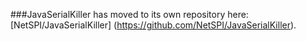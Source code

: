 ###JavaSerialKiller has moved to its own repository here: [NetSPI/JavaSerialKiller] (https://github.com/NetSPI/JavaSerialKiller).
